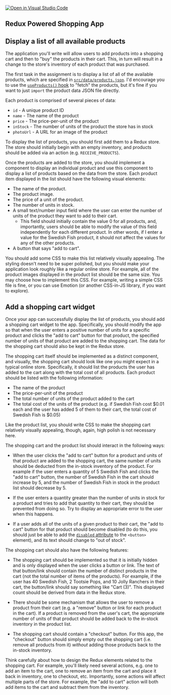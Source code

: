 [![Open in Visual Studio Code](https://classroom.github.com/assets/open-in-vscode-c66648af7eb3fe8bc4f294546bfd86ef473780cde1dea487d3c4ff354943c9ae.svg)](https://classroom.github.com/online_ide?assignment_repo_id=10353396&assignment_repo_type=AssignmentRepo)

## Redux Powered Shopping App

## Display a list of all available products

The application you'll write will allow users to add products into a shopping cart and then to "buy" the products in their cart.  This, in turn will result in a change to the store's inventory of each product that was purchased.

The first task in the assignment is to display a list of all of the available products, which are specified in [`src/data/products.json`](src/data/products.json).  I'd encourage you to use the [`useProducts()` hook](src/hooks/useProducts.js) to "fetch" the products, but it's fine if you want to just `import` the product data JSON file directly.

Each product is comprised of several pieces of data:
  * `id` - A unique product ID
  * `name` - The name of the product
  * `price` - The price-per-unit of the product
  * `inStock` - The number of units of the product the store has in stock
  * `photoUrl` - A URL for an image of the product

To display the list of products, you should first add them to a Redux store.  The store should initially begin with an empty inventory, and products should be added via an action (e.g. `RECEIVE_PRODUCTS`).

Once the products are added to the store, you should implement a component to display an individual product and use this component to display a list of products based on the data from the store.  Each product item displayed in the list should have the following visual elements:
  * The name of the product.
  * The product image.
  * The price of a unit of the product.
  * The number of units in stock.
  * A small text/number input field where the user can enter the number of units of the product they want to add to their cart.
      * This field should initially contain the value 0 for all products, and, importantly, users should be able to modify the value of this field independently for each different product.  In other words, if I enter a value for the Swedish Fish product, it should not affect the values for any of the other products.
  * A button that says "add to cart".

You should add some CSS to make this list relatively visually appealing.  The styling doesn't need to be super polished, but you should make your application look roughly like a regular online store.  For example, all of the product images displayed in the product list should be the same size.  You may choose how to implement this CSS.  For example, writing a simple CSS file is fine, or you can use Emotion (or another CSS-in-JS library, if you want to explore).

## Add a shopping cart widget

Once your app can successfully display the list of products, you should add a shopping cart widget to the app.  Specifically, you should modify the app so that when the user enters a positive number of units for a specific product and clicks the "add to cart" button for that product, the specified number of units of that product are added to the shopping cart.  The data for the shopping cart should also be kept in the Redux store.

The shopping cart itself should be implemented as a distinct component, and visually, the shopping cart should look like one you might expect in a typical online store.  Specifically, it should list the products the user has added to the cart along with the total cost of all products.  Each product should be listed with the following information:
  * The name of the product
  * The price-per-unit of the product
  * The total number of units of the product added to the cart
  * The total cost of the units of the product (e.g. if Swedish Fish cost $0.01 each and the user has added 5 of them to their cart, the total cost of Swedish Fish is $0.05)

Like the product list, you should write CSS to make the shopping cart relatively visually appealing, though, again, high polish is not necessary here.

The shopping cart and the product list should interact in the following ways:
  * When the user clicks the "add to cart" button for a product and units of that product are added to the shopping cart, the same number of units should be deducted from the in-stock inventory of the product.  For example if the user enters a quantity of 5 Swedish Fish and clicks the "add to cart" button, the number of Swedish Fish in the cart should increase by 5, and the number of Swedish Fish in stock in the product list should decrease by 5.

  * If the user enters a quantity greater than the number of units in stock for a product and tries to add that quantity to their cart, they should be prevented from doing so.  Try to display an appropriate error to the user when this happens.

  * If a user adds all of the units of a given product to their cart, the "add to cart" button for that product should become disabled (to do this, you should just be able to add the [`disabled` attribute](https://developer.mozilla.org/en-US/docs/Web/HTML/Attributes/disabled) to the `<button>` element), and its text should change to "out of stock".

The shopping cart should also have the following features:
  * The shopping cart should be implemented so that it is initially hidden and is only displayed when the user clicks a button or link.  The text of that button/link should contain the number of distinct products in the cart (not the total number of items of the products).  For example, if the user has 40 Swedish Fish, 2 Tootsie Pops, and 10 Jolly Ranchers in their cart, the button/link should say something like "Cart (3)".  This displayed count should be derived from data in the Redux store.

  * There should be some mechanism that allows the user to remove a product from their cart (e.g. a "remove" button or link for each product in the cart).  If a product is removed from the user's cart, the appropriate number of units of that product should be added back to the in-stock inventory in the product list.

  * The shopping cart should contain a "checkout" button.  For this app, the "checkout" button should simply empty out the shopping cart (i.e. remove all products from it) *without* adding those products back to the in-stock inventory.

Think carefully about how to design the Redux elements related to the shopping cart.  For example, you'll likely need several actions, e.g. one to add an item to the cart, one to remove an item from the cart and place it back in inventory, one to checkout, etc.  Importantly, some actions will affect multiple parts of the store.  For example, the "add to cart" action will both add items to the cart and subtract them from the inventory.
